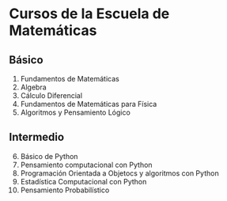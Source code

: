 # Cursos de la Escuela de Matemáticas

## Básico
1. Fundamentos de Matemáticas
2. Algebra
3. Cálculo Diferencial
4. Fundamentos de Matemáticas para Física
5. Algoritmos y Pensamiento Lógico

## Intermedio
6. Básico de Python
7. Pensamiento computacional con Python
8. Programación Orientada a Objetocs y algoritmos con Python
9. Estadística Computacional con Python
10. Pensamiento Probabilístico
